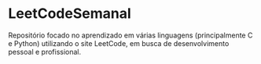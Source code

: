 # LeetCodeSemanal
Repositório focado no aprendizado em várias linguagens (principalmente C e Python) utilizando o site LeetCode, em busca de desenvolvimento pessoal e profissional.
